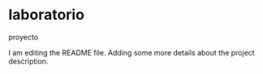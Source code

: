 # laboratorio
proyecto 


I am editing the README file. Adding some more details about the project description.
